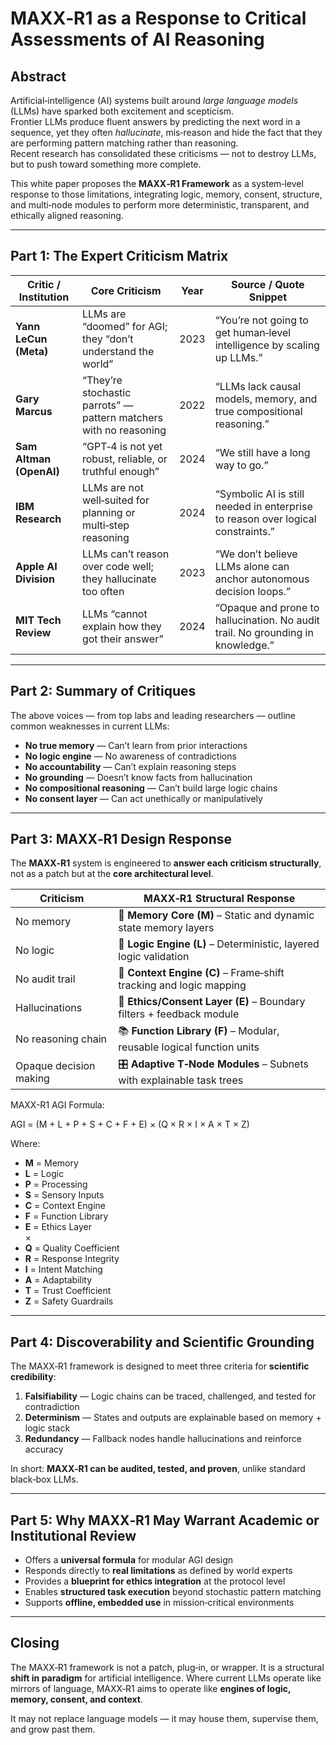 
# MAXX‑R1 as a Response to Critical Assessments of AI Reasoning

## Abstract

Artificial‑intelligence (AI) systems built around *large language models* (LLMs) have sparked both excitement and scepticism.  
Frontier LLMs produce fluent answers by predicting the next word in a sequence, yet they often *hallucinate*, mis‑reason and hide the fact that they are performing pattern matching rather than reasoning.  
Recent research has consolidated these criticisms — not to destroy LLMs, but to push toward something more complete.  

This white paper proposes the **MAXX‑R1 Framework** as a system‑level response to those limitations, integrating logic, memory, consent, structure, and multi‑node modules to perform more deterministic, transparent, and ethically aligned reasoning.

---

## Part 1: The Expert Criticism Matrix

| Critic / Institution         | Core Criticism                                                    | Year | Source / Quote Snippet                                                                 |
|-----------------------------|--------------------------------------------------------------------|------|----------------------------------------------------------------------------------------|
| **Yann LeCun (Meta)**       | LLMs are “doomed” for AGI; they “don’t understand the world”      | 2023 | “You’re not going to get human‑level intelligence by scaling up LLMs.”                |
| **Gary Marcus**             | “They’re stochastic parrots” — pattern matchers with no reasoning  | 2022 | “LLMs lack causal models, memory, and true compositional reasoning.”                  |
| **Sam Altman (OpenAI)**     | “GPT‑4 is not yet robust, reliable, or truthful enough”           | 2024 | “We still have a long way to go.”                                                     |
| **IBM Research**            | LLMs are not well‑suited for planning or multi‑step reasoning      | 2024 | “Symbolic AI is still needed in enterprise to reason over logical constraints.”       |
| **Apple AI Division**       | LLMs can’t reason over code well; they hallucinate too often       | 2023 | “We don’t believe LLMs alone can anchor autonomous decision loops.”                   |
| **MIT Tech Review**         | LLMs “cannot explain how they got their answer”                    | 2024 | “Opaque and prone to hallucination. No audit trail. No grounding in knowledge.”       |

---

## Part 2: Summary of Critiques

The above voices — from top labs and leading researchers — outline common weaknesses in current LLMs:

- **No true memory** — Can’t learn from prior interactions  
- **No logic engine** — No awareness of contradictions  
- **No accountability** — Can’t explain reasoning steps  
- **No grounding** — Doesn’t know facts from hallucination  
- **No compositional reasoning** — Can’t build large logic chains  
- **No consent layer** — Can act unethically or manipulatively  

---

## Part 3: MAXX‑R1 Design Response

The **MAXX‑R1** system is engineered to **answer each criticism structurally**, not as a patch but at the **core architectural level**.

| Criticism                 | MAXX‑R1 Structural Response                                               |
|--------------------------|----------------------------------------------------------------------------|
| No memory                | 🧠 **Memory Core (M)** – Static and dynamic state memory layers            |
| No logic                 | 🧩 **Logic Engine (L)** – Deterministic, layered logic validation          |
| No audit trail           | 🔎 **Context Engine (C)** – Frame‑shift tracking and logic mapping         |
| Hallucinations           | 🔐 **Ethics/Consent Layer (E)** – Boundary filters + feedback module       |
| No reasoning chain       | 📚 **Function Library (F)** – Modular, reusable logical function units     |
| Opaque decision making   | 🎛️ **Adaptive T‑Node Modules** – Subnets with explainable task trees       |

MAXX-R1 AGI Formula:  


AGI = (M + L + P + S + C + F + E) × (Q × R × I × A × T × Z)



Where:
- **M** = Memory
- **L** = Logic
- **P** = Processing
- **S** = Sensory Inputs
- **C** = Context Engine
- **F** = Function Library
- **E** = Ethics Layer  
×  
- **Q** = Quality Coefficient
- **R** = Response Integrity
- **I** = Intent Matching
- **A** = Adaptability
- **T** = Trust Coefficient
- **Z** = Safety Guardrails

---

## Part 4: Discoverability and Scientific Grounding

The MAXX‑R1 framework is designed to meet three criteria for **scientific credibility**:

1. **Falsifiability** — Logic chains can be traced, challenged, and tested for contradiction
2. **Determinism** — States and outputs are explainable based on memory + logic stack
3. **Redundancy** — Fallback nodes handle hallucinations and reinforce accuracy

In short: **MAXX‑R1 can be audited, tested, and proven**, unlike standard black‑box LLMs.

---

## Part 5: Why MAXX‑R1 May Warrant Academic or Institutional Review

- Offers a **universal formula** for modular AGI design  
- Responds directly to **real limitations** as defined by world experts  
- Provides a **blueprint for ethics integration** at the protocol level  
- Enables **structured task execution** beyond stochastic pattern matching  
- Supports **offline, embedded use** in mission‑critical environments  

---

## Closing

The MAXX‑R1 framework is not a patch, plug‑in, or wrapper. It is a structural **shift in paradigm** for artificial intelligence. Where current LLMs operate like mirrors of language, MAXX‑R1 aims to operate like **engines of logic, memory, consent, and context**.

It may not replace language models — it may house them, supervise them, and grow past them.


